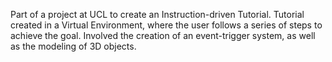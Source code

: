 Part of a project at UCL to create an Instruction-driven Tutorial.
Tutorial created in a Virtual Environment, where the user follows a series of steps to achieve the goal. Involved the creation of an event-trigger system, as well as the modeling of 3D objects.
